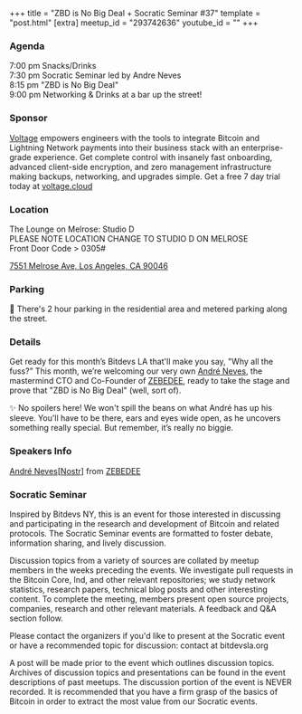 +++
title = "ZBD is No Big Deal + Socratic Seminar #37"
template = "post.html"
[extra]
meetup_id = "293742636"
youtube_id = ""
+++

### Agenda

7:00 pm Snacks/Drinks  
7:30 pm Socratic Seminar led by Andre Neves  
8:15 pm "ZBD is No Big Deal"  
9:00 pm Networking & Drinks at a bar up the street!  

### Sponsor

[Voltage] empowers engineers with the tools to integrate Bitcoin and Lightning Network payments into their business stack with an enterprise-grade experience. Get complete control with insanely fast onboarding, advanced client-side encryption, and zero management infrastructure making backups, networking, and upgrades simple. Get a free 7 day trial today at [voltage.cloud](https://voltage.cloud)

### Location
The Lounge on Melrose: Studio D  
PLEASE NOTE LOCATION CHANGE TO STUDIO D ON MELROSE  
Front Door Code > 0305#

[7551 Melrose Ave, Los Angeles, CA 90046](https://www.google.com/maps/place/Lounge+On+Melrose/@34.0838482,-118.355135,19z/data=!3m1!4b1!4m6!3m5!1s0x80c2bfb95661c38d:0x19a3c62dccac8326!8m2!3d34.0838482!4d-118.3544913!16s%2Fg%2F11flr4bqbn)  

### Parking

🚨 There's 2 hour parking in the residential area and metered parking along the street.

### Details

Get ready for this month’s Bitdevs LA that'll make you say, "Why all the fuss?” This month, we’re welcoming our very own [André Neves](https://twitter.com/andreneves), the mastermind CTO and Co-Founder of [ZEBEDEE](https://zebedee.io/), ready to take the stage and prove that "ZBD is No Big Deal" (well, sort of).

✨ No spoilers here! We won't spill the beans on what André has up his sleeve. You'll have to be there, ears and eyes wide open, as he uncovers something really special. But remember, it’s really no biggie.

### Speakers Info

[André Neves](https://twitter.com/andreneves)[[Nostr](https://primal.net/andre)] from [ZEBEDEE](https://twitter.com/zebedeeio)  


### Socratic Seminar
Inspired by Bitdevs NY, this is an event for those interested in discussing and participating in the research and development of Bitcoin and related protocols. The Socratic Seminar events are formatted to foster debate, information sharing, and lively discussion.

Discussion topics from a variety of sources are collated by meetup members in the weeks preceding the events. We investigate pull requests in the Bitcoin Core, lnd, and other relevant repositories; we study network statistics, research papers, technical blog posts and other interesting content. To complete the meeting, members present open source projects, companies, research and other relevant materials. A feedback and Q&A section follow.

Please contact the organizers if you'd like to present at the Socratic event or have a recommended topic for discussion: contact at bitdevsla.org

A post will be made prior to the event which outlines discussion topics. Archives of discussion topics and presentations can be found in the event descriptions of past meetups. The discussion portion of the event is NEVER recorded. It is recommended that you have a firm grasp of the basics of Bitcoin in order to extract the most value from our Socratic events.

  
[Voltage]: https://voltage.cloud/

